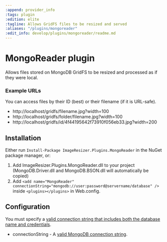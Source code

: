 ```yaml
---
:append: provider_info
:tags: plugin
:edition: elite
:tagline: Allows GridFS files to be resized and served
:aliases: "/plugins/mongoreader"
:edit_info: develop/plugins/mongoreader/readme.md
---
```


# MongoReader plugin

Allows files stored on MongoDB GridFS to be resized and processed as if they were local.

### Example URLs

You can access files by their ID (best) or their filename (if it is URL-safe).

* http://localhost/gridfs/filename.jpg?width=100
* http://localhost/gridfs/folder/filename.jpg?width=100
* http://localhost/gridfs/id/4f44195642f73910f056eb33.jpg?width=200

## Installation

Either run `Install-Package ImageResizer.Plugins.MongoReader` in the NuGet package manager, or:

1. Add ImageResizer.Plugins.MongoReader.dll to your project (MongoDB.Driver.dll and MongoDB.BSON.dll will automatically be copied)
2. Add `<add name="MongoReader" connectionString="mongodb://user:password@servername/database" />` inside `<plugins></plugins>` in Web.config.


## Configuration

You must specify a [valid connection string that includes both the database name and credentials](http://www.mongodb.org/display/DOCS/Connections).

  <add name="MongoReader" prefix="~/gridfs" connectionString="mongodb://user:password@servername/database" />

* connectionString - A [valid MongoDB connection string](http://www.mongodb.org/display/DOCS/Connections).